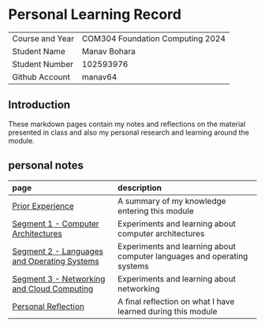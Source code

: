# Personal Learning Record

|      |      |
|:---- |:---- |
| Course and Year | COM304 Foundation Computing 2024 | 
| Student Name |Manav Bohara|
| Student Number |102593976|
| Github Account |manav64|

## Introduction

These markdown pages contain my notes and reflections on the material presented in class and also my personal research and learning around the module.

## personal notes

| page    | description |
|:--------|:------------|
|[Prior Experience](../personal_learning_record/priorExperience.md) | A summary of my knowledge entering this module|
|[Segment 1 - Computer Architectures](../personal_learning_record/segment1.md) | Experiments and learning about computer architectures |
|[Segment 2 - Languages and Operating Systems](../personal_learning_record/segment2.md) | Experiments and learning about computer languages and operating systems |
|[Segment 3 - Networking and Cloud Computing](../personal_learning_record/segment3.md) |  Experiments and learning about networking |
|[Personal Reflection](../personal_learning_record/personalReflection.md) |A final reflection on what I have learned during this module |



